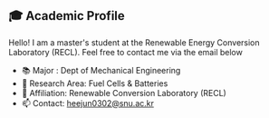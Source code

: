 ## 🎓 Academic Profile

<!--
**DoctorVitus/DoctorVitus** is a ✨ _special_ ✨ repository because its `README.md` (this file) appears on your GitHub profile.

Here are some ideas to get you started:

- 🔭 I’m currently working on ...
- 🌱 I’m currently learning ...
- 👯 I’m looking to collaborate on ...
- 🤔 I’m looking for help with ...
- 💬 Ask me about ...
- 📫 How to reach me: ...
- 😄 Pronouns: ...
- ⚡ Fun fact: ...
-->

Hello! I am a master's student at the Renewable Energy Conversion Laboratory (RECL). Feel free to contact me via the email below

 - 📚 Major : Dept of Mechanical Engineering
 - 🔭 Research Area: Fuel Cells & Batteries
 - 🏢 Affiliation: Renewable Conversion Laboratory (RECL)
 - 📫 Contact: heejun0302@snu.ac.kr 
